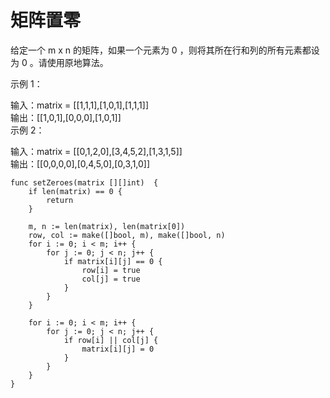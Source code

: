 # 矩阵置零

给定一个 m x n 的矩阵，如果一个元素为 0 ，则将其所在行和列的所有元素都设为 0 。请使用原地算法。  

示例 1：  

输入：matrix = [[1,1,1],[1,0,1],[1,1,1]]  
输出：[[1,0,1],[0,0,0],[1,0,1]]  
示例 2：  

输入：matrix = [[0,1,2,0],[3,4,5,2],[1,3,1,5]]  
输出：[[0,0,0,0],[0,4,5,0],[0,3,1,0]]  


```
func setZeroes(matrix [][]int)  {
    if len(matrix) == 0 {
        return
    }

    m, n := len(matrix), len(matrix[0])
    row, col := make([]bool, m), make([]bool, n)
    for i := 0; i < m; i++ {
        for j := 0; j < n; j++ {
            if matrix[i][j] == 0 {
                row[i] = true
                col[j] = true
            }
        }
    }

    for i := 0; i < m; i++ {
        for j := 0; j < n; j++ {
            if row[i] || col[j] {
                matrix[i][j] = 0
            }
        }
    }
}
```
